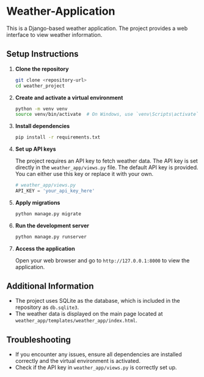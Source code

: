 # Weather-Application

This is a Django-based weather application. The project provides a web interface to view weather information.


## Setup Instructions

1. **Clone the repository**

    ```bash
    git clone <repository-url>
    cd weather_project
    ```

2. **Create and activate a virtual environment**

    ```bash
    python -m venv venv
    source venv/bin/activate  # On Windows, use `venv\Scripts\activate`
    ```

3. **Install dependencies**

    ```bash
    pip install -r requirements.txt
    ```

4. **Set up API keys**

    The project requires an API key to fetch weather data. The API key is set directly in the `weather_app/views.py` file. The default API key is provided. You can either use this key or replace it with your own.

    ```python
    # weather_app/views.py
    API_KEY = 'your_api_key_here'
    ```

5. **Apply migrations**

    ```bash
    python manage.py migrate
    ```

6. **Run the development server**

    ```bash
    python manage.py runserver
    ```

7. **Access the application**

    Open your web browser and go to `http://127.0.0.1:8000` to view the application.

## Additional Information

- The project uses SQLite as the database, which is included in the repository as `db.sqlite3`.
- The weather data is displayed on the main page located at `weather_app/templates/weather_app/index.html`.

## Troubleshooting

- If you encounter any issues, ensure all dependencies are installed correctly and the virtual environment is activated.
- Check if the API key in `weather_app/views.py` is correctly set up.